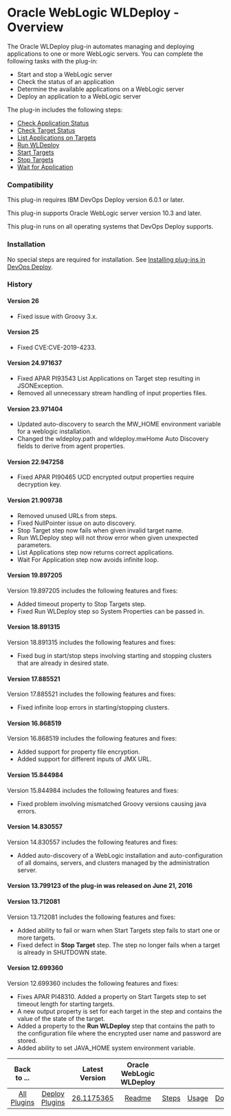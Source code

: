 
# Oracle WebLogic WLDeploy - Overview

The Oracle WLDeploy plug-in automates managing and deploying applications to one or more WebLogic servers. You can complete the following tasks with the plug-in:

* Start and stop a WebLogic server
* Check the status of an application
* Determine the available applications on a WebLogic server
* Deploy an application to a WebLogic server

The plug-in includes the following steps:

* [Check Application Status](#check_application_on_targets "Ant")
* [Check Target Status](#check_targets "Ant")
* [List Applications on Targets](#list_applications_on_targets "Ant")
* [Run WLDeploy](#run_wldeploy "Ant")
* [Start Targets](#start_targets "Ant")
* [Stop Targets](#stop_targets "Ant")
* [Wait for Application](#wait_for_application_on_targets "Ant")

### Compatibility

This plug-in requires IBM DevOps Deploy version 6.0.1 or later.

This plug-in supports Oracle WebLogic server version 10.3 and later.

This plug-in runs on all operating systems that DevOps Deploy supports.

### Installation

No special steps are required for installation. See [Installing plug-ins in DevOps Deploy](https://community.ibm.com/community/user/wasdevops/blogs/laurel-dickson-bull1/2022/06/13/install-plugins "Installing plug-ins in DevOps Deploy").

### History

#### Version 26

* Fixed issue with Groovy 3.x.

#### Version 25

* Fixed CVE:CVE-2019-4233.

#### Version 24.971637

* Fixed APAR PI93543 List Applications on Target step resulting in JSONException.
* Removed all unnecessary stream handling of input properties files.

#### Version 23.971404

* Updated auto-discovery to search the MW\_HOME environment variable for a weblogic installation.
* Changed the wldeploy.path and wldeploy.mwHome Auto Discovery fields to derive from agent properties.

#### Version 22.947258

* Fixed APAR PI90465 UCD encrypted output properties require decryption key.

#### Version 21.909738

* Removed unused URLs from steps.
* Fixed NullPointer issue on auto discovery.
* Stop Target step now fails when given invalid target name.
* Run WLDeploy step will not throw error when given unexpected parameters.
* List Applications step now returns correct applications.
* Wait For Application step now avoids infinite loop.

#### Version 19.897205

Version 19.897205 includes the following features and fixes:

* Added timeout property to Stop Targets step.
* Fixed Run WLDeploy step so System Properties can be passed in.

#### Version 18.891315

Version 18.891315 includes the following features and fixes:

* Fixed bug in start/stop steps involving starting and stopping clusters that are already in desired state.

#### Version 17.885521

Version 17.885521 includes the following features and fixes:

* Fixed infinite loop errors in starting/stopping clusters.

#### Version 16.868519

Version 16.868519 includes the following features and fixes:

* Added support for property file encryption.
* Added support for different inputs of JMX URL.

#### Version 15.844984

Version 15.844984 includes the following features and fixes:

* Fixed problem involving mismatched Groovy versions causing java errors.

#### Version 14.830557

Version 14.830557 includes the following features and fixes:

* Added auto-discovery of a WebLogic installation and auto-configuration of all domains, servers, and clusters managed by the administration server.

#### Version 13.799123 of the plug-in was released on June 21, 2016

#### Version 13.712081

Version 13.712081 includes the following features and fixes:

* Added ability to fail or warn when Start Targets step fails to start one or more targets.
* Fixed defect in **Stop Target** step. The step no longer fails when a target is already in SHUTDOWN state.

#### Version 12.699360

Version 12.699360 includes the following features and fixes:

* Fixes APAR PI48310. Added a property on Start Targets step to set timeout length for starting targets.
* A new output property is set for each target in the step and contains the value of the state of the target.
* Added a property to the **Run WLDeploy** step that contains the path to the configuration file where the encrypted user name and password are stored.
* Added ability to set JAVA\_HOME system environment variable.

|Back to ...||Latest Version|Oracle WebLogic WLDeploy ||||
| :---: | :---: | :---: | :---: | :---: | :---: | :---: |
|[All Plugins](../../index.md)|[Deploy Plugins](../README.md)|[26.1175365](https://raw.githubusercontent.com/UrbanCode/IBM-UCD-PLUGINS/main/files/WLDeploy/ucd-WLDeploy-26.1175365.zip)|[Readme](README.md)|[Steps](steps.md)|[Usage](usage.md)|[Downloads](downloads.md)|
